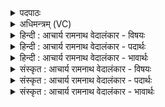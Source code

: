 <details><summary>पदपाठः</summary>

सः। वा꣡ज꣢꣯म्। वि꣣श्व꣡च꣢र्षणिः। वि꣢श्व꣢। च꣣र्षणिः। अ꣡र्व꣢꣯द्भिः। अ꣡स्तु। त꣡रु꣢꣯ता। वि꣡प्रे꣢꣯भिः। वि। प्रे꣢भिः। अस्तु। स꣡नि꣢꣯ता। १४१७।
</details>

<details><summary>अधिमन्त्रम् (VC)</summary>

- अग्निः
- शुनःशेप आजीगर्तिः
- गायत्री
- षड्जः
</details>

<details><summary>हिन्दी : आचार्य रामनाथ वेदालंकार - विषयः</summary>

अगले मन्त्र में परमेश्वर से प्रार्थना करते हैं।
</details>

<details><summary>हिन्दी : आचार्य रामनाथ वेदालंकार - पदार्थः</summary>

पदार्थान्वयभाषाः -  (विश्वचर्षणिः)सब मनुष्यों पर अनुग्रह करनेवाला(सः)वह अग्रणी जगदीश्वर(अर्वद्भिः)आक्रमणकारी क्षत्रिय योद्धाओं द्वारा(वाजम्)संग्राम को(तरुता)पार करानेवाला(अस्तु)होवे और(विप्रेभिः)मेधावी ब्राह्मणों द्वारा(सनिता)ज्ञान आदि को देनेवाला(अस्तु)होवे ॥३॥
</details>

<details><summary>हिन्दी : आचार्य रामनाथ वेदालंकार - भावार्थः</summary>

भावार्थभाषाः -  निराकार परमेश्वर ब्राह्मणों के माध्यम से ज्ञान का दान,क्षत्रियों के माध्यम से रक्षा,वैश्यों के माध्यम से पोषक पदार्थों का दान करता हुआ मनुष्यों का उपकार करता है ॥३॥
</details>

<details><summary>संस्कृत : आचार्य रामनाथ वेदालंकार - विषयः</summary>

अथ परमेश्वरं प्रार्थयते।
</details>

<details><summary>संस्कृत : आचार्य रामनाथ वेदालंकार - पदार्थः</summary>

पदार्थान्वयभाषाः -  (विश्वचर्षणिः)विश्वे सर्वे चर्षणयः मनुष्याः अनुग्राह्या यस्य तथाविधः।[चर्षणयः इति मनुष्यनाम। निघं० २।३।‘बहुव्रीहौ विश्वं संज्ञायाम्।’अ० ६।२।१०६ इति पूर्वपदान्तोदात्तत्वम्] (सः)असौ अग्निः अग्रणीः जगदीश्वरः(अर्वद्भिः)आक्रामकैः क्षत्रियैः योद्धृभिः।[ऋ गतौ। ऋच्छति आक्रामतीति अर्वा।‘स्नामदिपद्यर्तिपॄशकिभ्यो वनिप्।’उ० ४।११४ इति वनिप् प्रत्ययः।] (वाजम्)संग्रामम्(तरुता)तारयिता,पारं गमयिता।[ग्रसितस्कभित०। अ० ७।२।३४ इथि तरतेस्तृनि उडागमो निपात्यते।] (अस्तु)भवतु। अपि च, (विप्रेभिः)मेधाविभिर्ब्राह्मणैः(सनिता)ज्ञानादिकस्य प्रदाता(अस्तु)भवतु ॥३॥२
</details>

<details><summary>संस्कृत : आचार्य रामनाथ वेदालंकार - भावार्थः</summary>

भावार्थभाषाः -  निराकारः परमेश्वरो विप्राणां माध्यमेन ज्ञानदानं,क्षत्रियाणां माध्यमेन रक्षां,वैश्यानां माध्यमेन पोषकद्रव्यप्रदानं कुर्वन् जनानुपकरोति ॥३॥
</details>